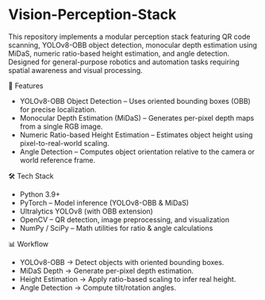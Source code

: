 # Vision-Perception-Stack
This repository implements a modular perception stack featuring QR code scanning, YOLOv8-OBB object detection, monocular depth estimation using MiDaS, numeric ratio-based height estimation, and angle detection. Designed for general-purpose robotics and automation tasks requiring spatial awareness and visual processing.

🚀 Features
- YOLOv8-OBB Object Detection – Uses oriented bounding boxes (OBB) for precise localization.
- Monocular Depth Estimation (MiDaS) – Generates per-pixel depth maps from a single RGB image.
- Numeric Ratio-based Height Estimation – Estimates object height using pixel-to-real-world scaling.
- Angle Detection – Computes object orientation relative to the camera or world reference frame.

🛠️ Tech Stack
- Python 3.9+
- PyTorch – Model inference (YOLOv8-OBB & MiDaS)
- Ultralytics YOLOv8 (with OBB extension)
- OpenCV – QR detection, image preprocessing, and visualization
- NumPy / SciPy – Math utilities for ratio & angle calculations

📊 Workflow
- YOLOv8-OBB → Detect objects with oriented bounding boxes.
- MiDaS Depth → Generate per-pixel depth estimation.
- Height Estimation → Apply ratio-based scaling to infer real height.
- Angle Detection → Compute tilt/rotation angles.

